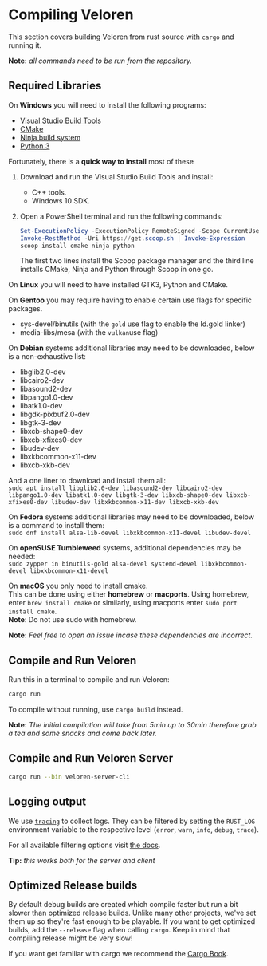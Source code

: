 # Compiling Veloren

This section covers building Veloren from rust source with `cargo` and running it.

**Note:** _all commands need to be run from the repository._

## Required Libraries

On **Windows** you will need to install the following programs:

* [Visual Studio Build Tools](https://visualstudio.microsoft.com/downloads/#build-tools-for-visual-studio-2019)
* [CMake](https://cmake.org/download/#latest)
* [Ninja build system](https://github.com/ninja-build/ninja/releases)
* [Python 3](https://www.python.org/downloads/windows/)

Fortunately, there is a **quick way to install** most of these

1. Download and run the Visual Studio Build Tools and install:
   * C++ tools.
   * Windows 10 SDK.
2. Open a PowerShell terminal and run the following commands:

    ```powershell
    Set-ExecutionPolicy -ExecutionPolicy RemoteSigned -Scope CurrentUser
    Invoke-RestMethod -Uri https://get.scoop.sh | Invoke-Expression
    scoop install cmake ninja python
    ```

    The first two lines install the Scoop package manager and
    the third line installs CMake, Ninja and Python through Scoop in one go.

On **Linux** you will need to have installed GTK3, Python and CMake.

On **Gentoo** you may require having to enable certain use flags for specific packages.

* sys-devel/binutils (with the `gold` use flag to enable the ld.gold linker)
* media-libs/mesa (with the `vulkan`use flag)

On **Debian** systems additional libraries may need to be downloaded, below is a non-exhaustive list:

* libglib2.0-dev
* libcairo2-dev
* libasound2-dev
* libpango1.0-dev
* libatk1.0-dev
* libgdk-pixbuf2.0-dev
* libgtk-3-dev
* libxcb-shape0-dev
* libxcb-xfixes0-dev
* libudev-dev
* libxkbcommon-x11-dev
* libxcb-xkb-dev

And a one liner to download and install them all:<br/>
`sudo apt install libglib2.0-dev libasound2-dev libcairo2-dev libpango1.0-dev libatk1.0-dev libgtk-3-dev libxcb-shape0-dev libxcb-xfixes0-dev libudev-dev libxkbcommon-x11-dev libxcb-xkb-dev`

On **Fedora** systems additional libraries may need to be downloaded, below is a command to install them:<br/>
`sudo dnf install alsa-lib-devel libxkbcommon-x11-devel libudev-devel`

On **openSUSE Tumbleweed** systems, additional dependencies may be needed:<br/>
`sudo zypper in binutils-gold alsa-devel systemd-devel libxkbcommon-devel libxkbcommon-x11-devel`

On **macOS** you only need to install cmake.  
This can be done using either **homebrew** or **macports**.
Using homebrew, enter `brew install cmake` or similarly, using macports enter `sudo port install cmake`.  
**Note**: Do not use sudo with homebrew.

**Note:** _Feel free to open an issue incase these dependencies are incorrect._

## Compile and Run Veloren

Run this in a terminal to compile and run Veloren:

```bash
cargo run
```

To compile without running, use `cargo build` instead.

**Note:** _The initial compilation will take from 5min up to 30min therefore grab a tea and some snacks and come back later._

## Compile and Run Veloren Server

```bash
cargo run --bin veloren-server-cli
```

## Logging output

We use [`tracing`](https://crates.io/crates/tracing) to collect logs. They can be filtered by setting the `RUST_LOG` environment variable to the respective level (`error`, `warn`, `info`, `debug`, `trace`).

For all available filtering options visit [the docs](https://docs.rs/tracing-subscriber/0.2.7/tracing_subscriber/filter/struct.EnvFilter.html#examples).

**Tip:** _this works both for the server and client_

## Optimized Release builds

By default debug builds are created which compile faster but run a bit slower than optimized release builds. Unlike many other projects, we've set them up so they're fast enough to be playable. If you want to get optimized builds, add the `--release` flag when calling `cargo`. Keep in mind that compiling release might be very slow!

If you want get familiar with cargo we recommend the [Cargo Book](https://doc.rust-lang.org/cargo/).
